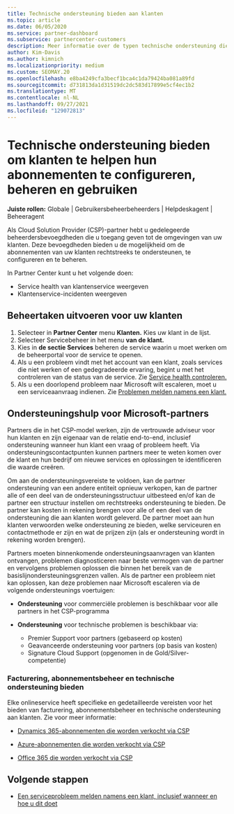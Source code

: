 ```yaml
---
title: Technische ondersteuning bieden aan klanten
ms.topic: article
ms.date: 06/05/2020
ms.service: partner-dashboard
ms.subservice: partnercenter-customers
description: Meer informatie over de typen technische ondersteuning die Cloud Solution Provider-programmapartners hun klanten kunnen bieden.
author: Kim-Davis
ms.author: kimnich
ms.localizationpriority: medium
ms.custom: SEOMAY.20
ms.openlocfilehash: e8ba4249cfa3becf1bca4c1da79424ba081a89fd
ms.sourcegitcommit: d731813da1d31519dc2dc583d17899e5cf4ec1b2
ms.translationtype: MT
ms.contentlocale: nl-NL
ms.lasthandoff: 09/27/2021
ms.locfileid: "129072813"
---
```

# <a name="provide-technical-support-to-help-customers-configure-manage-and-use-their-subscriptions"></a>Technische ondersteuning bieden om klanten te helpen hun abonnementen te configureren, beheren en gebruiken


**Juiste rollen:** Globale | Gebruikersbeheerbeheerders | Helpdeskagent | Beheeragent

Als Cloud Solution Provider (CSP)-partner hebt u gedelegeerde beheerdersbevoegdheden die u toegang geven tot de omgevingen van uw klanten. Deze bevoegdheden bieden u de mogelijkheid om de abonnementen van uw klanten rechtstreeks te ondersteunen, te configureren en te beheren.

In Partner Center kunt u het volgende doen:

- Service health van klantenservice weergeven
- Klantenservice-incidenten weergeven

## <a name="perform-admin-tasks-for-your-customers"></a>Beheertaken uitvoeren voor uw klanten

1. Selecteer in **Partner Center** menu **Klanten.** Kies uw klant in de lijst.
2. Selecteer Servicebeheer in het menu **van de klant.**
3. Kies in **de sectie Services** beheren de service waarin u moet werken om de beheerportal voor de service te openen.
4. Als u een probleem vindt met het account van een klant, zoals services die niet werken of een gedegradeerde ervaring, begint u met het controleren van de status van de service. Zie [Service health controleren.](check-service-health.md)
5. Als u een doorlopend probleem naar Microsoft wilt escaleren, moet u een serviceaanvraag indienen. Zie [Problemen melden namens een klant.](report-problems-on-behalf-of-a-customer.md)

## <a name="microsoft-partner-support-guidance"></a>Ondersteuningshulp voor Microsoft-partners

Partners die in het CSP-model werken, zijn de vertrouwde adviseur voor hun klanten en zijn eigenaar van de relatie end-to-end, inclusief ondersteuning wanneer hun klant een vraag of probleem heeft. Via ondersteuningscontactpunten kunnen partners meer te weten komen over de klant en hun bedrijf om nieuwe services en oplossingen te identificeren die waarde creëren.

Om aan de ondersteuningsvereiste te voldoen, kan de partner ondersteuning van een andere entiteit opnieuw verkopen, kan de partner alle of een deel van de ondersteuningsstructuur uitbesteed en/of kan de partner een structuur instellen om rechtstreeks ondersteuning te bieden.  De partner kan kosten in rekening brengen voor alle of een deel van de ondersteuning die aan klanten wordt geleverd. De partner moet aan hun klanten verwoorden welke ondersteuning ze bieden, welke serviceuren en contactmethode er zijn en wat de prijzen zijn (als er ondersteuning wordt in rekening worden brengen). 

Partners moeten binnenkomende ondersteuningsaanvragen van klanten ontvangen, problemen diagnosticeren naar beste vermogen van de partner en vervolgens problemen oplossen die binnen het bereik van de basislijnondersteuningsgrenzen vallen. Als de partner een probleem niet kan oplossen, kan deze problemen naar Microsoft escaleren via de volgende ondersteunings voertuigen:

- **Ondersteuning** voor commerciële problemen is beschikbaar voor alle partners in het CSP-programma

- **Ondersteuning** voor technische problemen is beschikbaar via:

  - Premier Support voor partners (gebaseerd op kosten)
  - Geavanceerde ondersteuning voor partners (op basis van kosten)
  - Signature Cloud Support (opgenomen in de Gold/Silver-competentie)

### <a name="providing-billing-subscription-management-and-technical-support"></a>Facturering, abonnementsbeheer en technische ondersteuning bieden 

Elke onlineservice heeft specifieke en gedetailleerde vereisten voor het bieden van facturering, abonnementsbeheer en technische ondersteuning aan klanten. Zie voor meer informatie:

- [Dynamics 365-abonnementen die worden verkocht via CSP](https://www.microsoftpartnercommunity.com/t5/CSP/Microsoft-Partner-Support-Guidance/m-p/5262#M30)

- [Azure-abonnementen die worden verkocht via CSP](https://www.microsoftpartnercommunity.com/t5/CSP/Microsoft-Partner-Support-Guidance/m-p/5263#M31)

- [Office 365 die worden verkocht via CSP](https://www.microsoftpartnercommunity.com/t5/CSP/Microsoft-Partner-Support-Guidance/m-p/5264#M32)

## <a name="next-steps"></a>Volgende stappen

- [Een serviceprobleem melden namens een klant, inclusief wanneer en hoe u dit doet](report-problems-on-behalf-of-a-customer.md)
